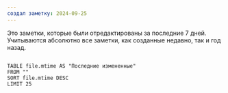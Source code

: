 ```yaml
---
создал заметку: 2024-09-25
---
```

Это заметки, которые были отредактированы за последние 7 дней. Учитываются абсолютно все заметки, как созданные недавно, так и год назад.

```dataview

TABLE file.mtime AS "Последние измененные"
FROM ""
SORT file.mtime DESC
LIMIT 25
```